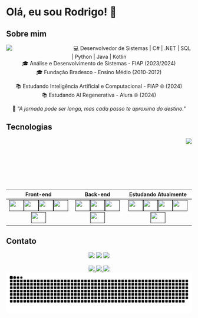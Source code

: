 # Olá, eu sou Rodrigo! 👋

## Sobre mim

<img src="https://user-images.githubusercontent.com/74038190/212741999-016fddbd-617a-4448-8042-0ecf907aea25.gif" width="180px" align="left">

<div align="center"> 
          
:computer: Desenvolvedor de Sistemas | C# | .NET | SQL | Python | Java | Kotlin <br>
:mortar_board: Análise e Desenvolvimento de Sistemas - FIAP (2023/2024) <br>
:mortar_board: Fundação Bradesco - Ensino Médio (2010-2012) <br>

:books: Estudando Inteligência Artificial e Computacional - FIAP :globe_with_meridians: (2024) <br>
:books: Estudando AI Regenerativa - Alura :globe_with_meridians: (2024) <br>

:thought_balloon: <em> "A jornada pode ser longa, mas cada passo te aproxima do destino." </em> <br> 

</div>


## Tecnologias

<img align="right" height="140" src="https://user-images.githubusercontent.com/74038190/216654136-2b97900b-59ee-45c5-87bb-0c359e31dd2f.gif"> 

<div align="center">

Front-end | Back-end | Estudando Atualmente
:---------:|:---------:|:----------------------:
<a href=" " target="_blank"><img height="30" width="40" src="https://cdn.jsdelivr.net/gh/devicons/devicon/icons/html5/html5-original-wordmark.svg" /></a><a href=" " target="_blank"><img height="30" width="40" src="https://cdn.jsdelivr.net/gh/devicons/devicon/icons/css3/css3-original-wordmark.svg" /></a><a href=" " target="_blank"><img  height="30" width="40" src="https://cdn.jsdelivr.net/gh/devicons/devicon/icons/javascript/javascript-original.svg" /></a><a href=" " target="_blank"><img height="30" width="40" src="https://cdn.jsdelivr.net/gh/devicons/devicon/icons/bootstrap/bootstrap-original-wordmark.svg" /></a><a href=" " target="_blank"><img height="30" width="40" src="https://cdn.jsdelivr.net/gh/devicons/devicon@latest/icons/nodejs/nodejs-original-wordmark.svg"/></a> | <a href=" " target="_blank"><img height="30" width="40" src="https://cdn.jsdelivr.net/gh/devicons/devicon/icons/python/python-original.svg" /></a><a href=" " target="_blank"><img height="30" width="40" src="https://cdn.jsdelivr.net/gh/devicons/devicon@latest/icons/oracle/oracle-original.svg" /></a><a href=" " target="_blank"><img height="30" width="40" src="https://cdn.jsdelivr.net/gh/devicons/devicon@latest/icons/csharp/csharp-original.svg"/></a><a href=" " target="_blank"><img height="30" width="40" src="https://cdn.jsdelivr.net/gh/devicons/devicon/icons/java/java-original.svg" /></a> | <a href=" " target="_blank"><img height="30" width="40" src="https://cdn.jsdelivr.net/gh/devicons/devicon@latest/icons/kotlin/kotlin-original.svg" /></a><a href=" " target="_blank"><img height="30" width="40" src="https://cdn.jsdelivr.net/gh/devicons/devicon@latest/icons/androidstudio/androidstudio-original.svg"/></a><a href="" target="_blank"><img height="30" width="40" src="https://cdn.jsdelivr.net/gh/devicons/devicon@latest/icons/firebase/firebase-original-wordmark.svg"/></a><a href=" " target="_blank"><img  height="30" width="40" src="https://cdn.jsdelivr.net/gh/devicons/devicon@latest/icons/mongodb/mongodb-original-wordmark.svg" /></a><a href=" " target="_blank"><img  height="30" width="40" src="https://cdn.jsdelivr.net/gh/devicons/devicon@latest/icons/azure/azure-original-wordmark.svg" /></a> 

</div>
          
## Contato

<div align="center">
  <a href="https://www.linkedin.com/in/rodrigofribeiro95" target="_blank"><img src="https://img.shields.io/badge/-LinkedIn-%230077B5?style=for-the-badge&logo=linkedin&logoColor=white" target="_blank"></a> 
  <a href=" " target="_blank"><img src="https://img.shields.io/badge/-Instagram-%23E4405F?style=for-the-badge&logo=instagram&logoColor=white" target="_blank"></a>
  <a href ="rodrigofr41@gmail.com"><img src="https://img.shields.io/badge/Gmail-D14836?style=for-the-badge&logo=gmail&logoColor=white" target="_blank"></a>
<br>
          
<br>
          
<a href="https://github.com/DigouO">


<img height="160em" src="https://github-readme-stats.vercel.app/api?username=DigouO&show_icons=true&theme=dracula&include_all_commits=true&count_private=true"/>

<img height="180em" src='https://github-readme-streak-stats.herokuapp.com?user=DigouO&theme=dracula&hide_border=false&date_format=j%20M%5B%20Y%5D'/>
<img height="180em" src="https://github-readme-stats.vercel.app/api/top-langs/?username=DigouO&layout=compact&langs_count=7&hide=hack,scss,less,stylus&theme=dracula"/>
</a>

<picture>
  <source
    media="(prefers-color-scheme: dark)"
    srcset="https://raw.githubusercontent.com/platane/snk/output/github-contribution-grid-snake-dark.svg"
  />
  <source
    media="(prefers-color-scheme: light)"
    srcset="https://raw.githubusercontent.com/platane/snk/output/github-contribution-grid-snake.svg"
  />
  <img
    alt="github contribution grid snake animation"
    src="https://raw.githubusercontent.com/platane/snk/output/github-contribution-grid-snake.svg"
  />
</picture>

<!--
**DigouO/RodrigoF.Ribeiro** is a ✨ _special_ ✨ repository because its `README.md` (this file) appears on your GitHub profile.

Here are some ideas to get you started:

- 🔭 I’m currently working on ...
- 🌱 I’m currently learning ...
- 👯 I’m looking to collaborate on ...
- 🤔 I’m looking for help with ...
- 💬 Ask me about ...
- 📫 How to reach me: ...
- 😄 Pronouns: ...
- ⚡ Fun fact: ...
-->
